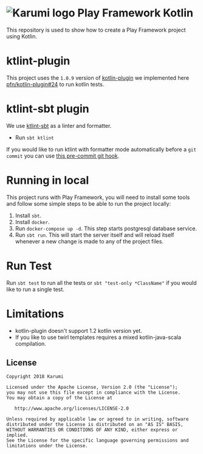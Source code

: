 # ![Karumi logo][karumilogo] Play Framework Kotlin

This repository is used to show how to create a Play Framework project using Kotlin.

ktlint-plugin
=================
This project uses the `1.0.9` version of [kotlin-plugin][ktlint-plugin] we implemented here [pfn/kotlin-plugin#24](https://github.com/pfn/kotlin-plugin/pull/24) to run kotlin tests. 

ktlint-sbt plugin
====================
We use [ktlint-sbt](https://github.com/Karumi/ktlint-sbt) as a linter and formatter.

* Run `sbt ktlint` 

If you would like to run ktlint with formatter mode automatically before a `git commit` you can use [this pre-commit git hook](https://gist.github.com/tonilopezmr/88f651827a924993a6692b3bde2ca755). 

Running in local
================
This project runs with Play Framework, you will need to install some tools and follow some simple steps to be able to run the project locally:

1. Install `sbt`.
2. Install `docker`.
3. Run `docker-compose up -d`. This step starts postgresql database service.
4. Run `sbt run`. This will start the server itself and will reload itself whenever a new change is made to any of the project files.

Run Test
========
Run `sbt test` to run all the tests or `sbt "test-only *ClassName"` if you would like to run a single test.

Limitations
===========
* kotlin-plugin doesn't support 1.2 kotlin version yet.
* If you like to use twirl templates requires a mixed kotlin-java-scala compilation. 

License
-------

    Copyright 2018 Karumi

    Licensed under the Apache License, Version 2.0 (the "License");
    you may not use this file except in compliance with the License.
    You may obtain a copy of the License at

       http://www.apache.org/licenses/LICENSE-2.0

    Unless required by applicable law or agreed to in writing, software
    distributed under the License is distributed on an "AS IS" BASIS,
    WITHOUT WARRANTIES OR CONDITIONS OF ANY KIND, either express or implied.
    See the License for the specific language governing permissions and
    limitations under the License.

[karumilogo]: https://cloud.githubusercontent.com/assets/858090/11626547/e5a1dc66-9ce3-11e5-908d-537e07e82090.png
[ktlint-plugin]: https://github.com/pfn/kotlin-plugin

